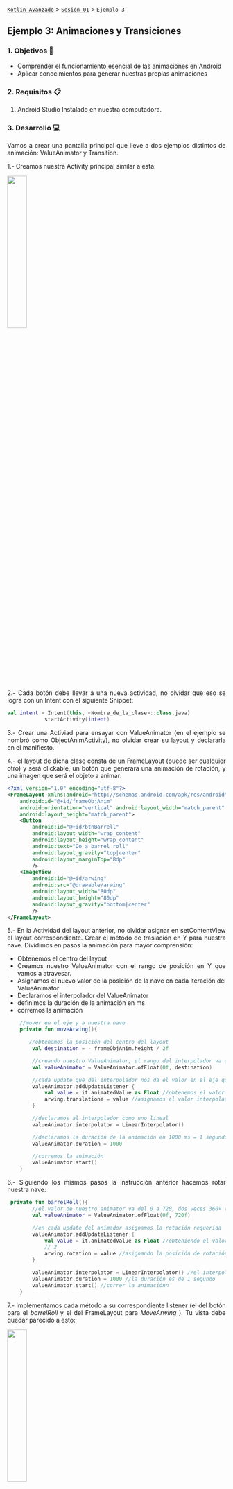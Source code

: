 

[`Kotlin Avanzado`](../../Readme.md) > [`Sesión 01`](../Readme.md) > `Ejemplo 3`

## Ejemplo 3: Animaciones y Transiciones

<div style="text-align: justify;">


### 1. Objetivos :dart:

- Comprender el funcionamiento esencial de las animaciones en Android
- Aplicar conocimientos para generar nuestras propias animaciones

### 2. Requisitos :clipboard:

1. Android Studio Instalado en nuestra computadora.

### 3. Desarrollo :computer:

Vamos a crear una pantalla principal que lleve a dos ejemplos distintos de animación: ValueAnimator y Transition.


1.- Creamos nuestra Activity principal similar a esta: 

<img src="Images/01.png" width="30%">

2.- Cada botón debe llevar a una nueva actividad, no olvidar que eso se logra con un Intent con el siguiente Snippet:

```kotlin
val intent = Intent(this, <Nombre_de_la_clase>::class.java)
            startActivity(intent)
```

3.- Crear una Activiad para ensayar con ValueAnimator (en el ejemplo se nombró como ObjectAnimActivity), no olvidar crear su layout y declararla en el manifiesto.

4.- el layout de dicha clase consta de un FrameLayout (puede ser cualquier otro) y será clickable, un botón que generara una animación de rotación, y una imagen que será el objeto a animar:

```xml
<?xml version="1.0" encoding="utf-8"?>
<FrameLayout xmlns:android="http://schemas.android.com/apk/res/android"
    android:id="@+id/frameObjAnim"
    android:orientation="vertical" android:layout_width="match_parent"
    android:layout_height="match_parent">
    <Button
        android:id="@+id/btnBarrell"
        android:layout_width="wrap_content"
        android:layout_height="wrap_content"
        android:text="Do a barrel roll"
        android:layout_gravity="top|center"
        android:layout_marginTop="8dp"
        />
    <ImageView
        android:id="@+id/arwing"
        android:src="@drawable/arwing"
        android:layout_width="80dp"
        android:layout_height="80dp"
        android:layout_gravity="bottom|center"
        />
</FrameLayout>
```

5.- En la Actividad del layout anterior, no olvidar asignar en setContentView el layout correspondiente. Crear el método de traslación en Y para nuestra nave. Dividimos en pasos la animación para mayor comprensión:

- Obtenemos el centro del layout
- Creamos nuestro ValueAnimator con el rango de posición en Y que vamos a atravesar.
- Asignamos el nuevo valor de la posición de la nave en cada iteración del ValueAnimator
- Declaramos el interpolador del ValueAnimator
- definimos la duración de la animación en ms 
- corremos la animación

```kotlin
    //mover en el eje y a nuestra nave
    private fun moveArwing(){

       //obtenemos la posición del centro del layout
        val destination = - frameObjAnim.height / 2f

        //creando nuestro ValueAnimator, el rango del interpolador va de 0 a la mitad de la pantalla
        val valueAnimator = ValueAnimator.ofFloat(0f, destination)

        //cada update que del interpolador nos da el valor en el eje que necesitamos para setearlo en nuestra View
        valueAnimator.addUpdateListener {
            val value = it.animatedValue as Float //obtenemos el valor interpolado
            arwing.translationY = value //asignamos el valor interpolado en nuestra posición y
        }

        //declaramos al interpolador como uno lineal
        valueAnimator.interpolator = LinearInterpolator()

        //declaramos la duración de la animación en 1000 ms = 1 segundo
        valueAnimator.duration = 1000

        //corremos la animación
        valueAnimator.start()
    }
```

6.- Siguiendo los mismos pasos la instrucción anterior hacemos rotar nuestra nave:

```kotlin
 private fun barrelRoll(){
        //el valor de nuestro animator va del 0 a 720, dos veces 360º (dos rotaciones de 360º)
        val valueAnimator = ValueAnimator.ofFloat(0f, 720f)

        //en cada update del animador asignamos la rotación requerida
        valueAnimator.addUpdateListener {
            val value = it.animatedValue as Float //obteniendo el valor actual
            // 2
            arwing.rotation = value //asignando la posición de rotación
        }

        valueAnimator.interpolator = LinearInterpolator() //el interpolador es lineal
        valueAnimator.duration = 1000 //la duración es de 1 segundo
        valueAnimator.start() //correr la animaciónn
    }
```

7.- implementamos cada método a su correspondiente listener (el del botón para el *barrelRoll* y el del FrameLayout para *MoveArwing* ).
Tu vista debe quedar parecido a esto: 


<img src="Images/barrelroll.gif" width="30%">


8.- Ahora continuamos con la transición compartida, creamos un layout para nuestra nueva actividad que contenga una imagen y un botón. Nótese que en el ImageView vemos un atributo llamado transitionName con valor "header_transition".

```kotlin
<?xml version="1.0" encoding="utf-8"?>
<RelativeLayout xmlns:android="http://schemas.android.com/apk/res/android"
    android:layout_width="match_parent"
    android:layout_height="match_parent">

    <ImageView
        android:id="@+id/imgConcert"
        android:layout_width="180dp"
        android:layout_height="100dp"
        android:layout_alignParentBottom="true"
        android:layout_centerHorizontal="true"
        android:layout_marginBottom="102dp"
        android:scaleType="centerCrop"
        android:src="@drawable/concert"
        android:transitionName="header_transition" />

    <Button
        android:id="@+id/btnActivity2"
        android:layout_width="wrap_content"
        android:layout_height="wrap_content"
        android:layout_alignParentBottom="true"
        android:layout_centerHorizontal="true"
        android:layout_marginBottom="31dp"
        android:text="Abrir actividad 2" />

</RelativeLayout>
```

9.- Creamos la clase para nuestra Activity, en el listener de nuestro botón debemos agregar la siguiente línea de código: 

```kotlin
val intent = Intent(this, TransitionedActivity::class.java)

            //se obtiene el nombre de la transción para identificar nuestros diseños, crear las escenas
            //y la animación de la transición
            val options = ViewCompat.getTransitionName(imgConcert)?.let {
                ActivityOptionsCompat.makeSceneTransitionAnimation(
                    this, imgConcert, it
                )
            }
            startActivity(intent, options?.toBundle())
```

Aquí lo importante es esta línea de código: ***ActivityOptionsCompat.makeSceneTransitionAnimation(Context, View, transitionName)***, con esto podemos crear la transición de elementos, pasando la vista a transicionar y el nombre de su transición (que tendrán que ser compartidas con la vista destino).

10.- Creamos el layout para nuestra Actividad de Transición destino:

```xml
<?xml version="1.0" encoding="utf-8"?>
<LinearLayout xmlns:android="http://schemas.android.com/apk/res/android"
    android:layout_width="match_parent"
    android:layout_height="match_parent"
    android:orientation="vertical">
    <ImageView
        android:layout_width="match_parent"
        android:layout_height="250dp"
        android:scaleType="centerCrop"
        android:src="@drawable/concert"
        android:transitionName="header_transition" />

    <TextView
        android:layout_width="match_parent"
        android:layout_height="wrap_content"
        android:textSize="20sp"
        android:layout_marginTop="12dp"
        android:paddingHorizontal="12dp"
        android:text="Este texto aparece/desaparece por grado de transparencia debido a que de esa forma se definió en el TransitionedActivity" />

</LinearLayout>
```

Nótese que el ImageView de este layout también cuenta con el atributo transitionName y tiene el mismo valor que el layout de la actividad anterior.

11.- En la Activity destino, no es necesario hacer modificación alguna para que la transición compartida suceda, pero para ilustrar las transiciones de entrada y salida, insertamos esto en onCreate (que influirá sobre todas las vistas de esta actividad, en específico en el texto).

```kotlin
//definiendo el tipo de transición
        val fade = Fade()

        //asignando el tipo de transición a las transiciones de la ventana
        window.enterTransition = fade
        window.exitTransition = fade
```

<img src="Images/expandable-view.gif" width="30%">



[`Anterior`](../Reto-02/Readme.md) | [`Siguiente`](../Reto-03/Readme.md)

</div>

